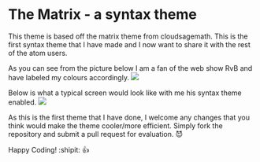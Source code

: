 
# The Matrix - a syntax theme

This theme is based off the matrix theme from cloudsagemath.  This is the first syntax theme that I have made and I now want to share it with the rest of the atom users.


As you can see from the picture below I am a fan of the web show RvB and have labeled my colours accordingly.
![](https://raw.githubusercontent.com/Huaraz2/the-matrix-syntax/master/res/colours%20-%20screenshot.png)

Below is what a typical screen would look like with me his syntax theme enabled.
![](https://raw.githubusercontent.com/Huaraz2/the-matrix-syntax/master/res/example%20-%20page.png)

As this is the first theme that I have done, I welcome any changes that you think would make the theme cooler/more efficient.  Simply fork the repository and submit a pull request for evaluation. :smiling_imp:

Happy Coding! :shipit: :+1:
